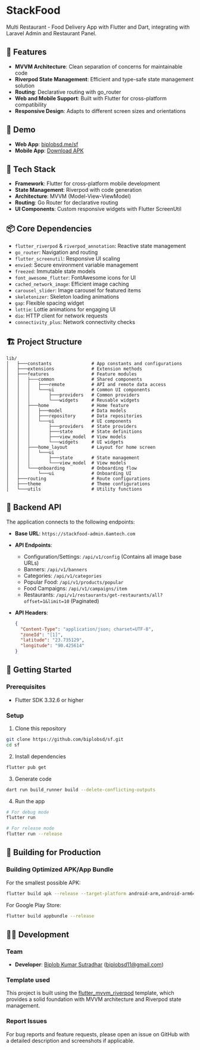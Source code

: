 # StackFood

Multi Restaurant - Food Delivery App with Flutter and Dart, integrating with Laravel Admin and Restaurant Panel.

## 🎯 Features

- **MVVM Architecture**: Clean separation of concerns for maintainable code
- **Riverpod State Management**: Efficient and type-safe state management solution
- **Routing**: Declarative routing with go_router
- **Web and Mobile Support**: Built with Flutter for cross-platform compatibility
- **Responsive Design**: Adapts to different screen sizes and orientations

## 🚀 Demo

- **Web App**: [biplobsd.me/sf](https://biplobsd.me/sf)
- **Mobile App**: [Download APK](https://github.com/biplobsd/sf/releases/latest/download/sf.apk)

## 🔧 Tech Stack

- **Framework**: Flutter for cross-platform mobile development
- **State Management**: Riverpod with code generation
- **Architecture**: MVVM (Model-View-ViewModel)
- **Routing**: Go Router for declarative routing
- **UI Components**: Custom responsive widgets with Flutter ScreenUtil

## 📦 Core Dependencies

- `flutter_riverpod` & `riverpod_annotation`: Reactive state management
- `go_router`: Navigation and routing
- `flutter_screenutil`: Responsive UI scaling
- `envied`: Secure environment variable management
- `freezed`: Immutable state models
- `font_awesome_flutter`: FontAwesome icons for UI
- `cached_network_image`: Efficient image caching
- `carousel_slider`: Image carousel for featured items
- `skeletonizer`: Skeleton loading animations
- `gap`: Flexible spacing widget
- `lottie`: Lottie animations for engaging UI
- `dio`: HTTP client for network requests
- `connectivity_plus`: Network connectivity checks

## 🏗️ Project Structure

```
lib/
│   ├───constants               # App constants and configurations
│   ├───extensions              # Extension methods
│   ├───features                # Feature modules
│   │   ├───common              # Shared components
│   │   │   ├───remote          # API and remote data access
│   │   │   └───ui              # Common UI components
│   │   │       ├───providers   # Common providers
│   │   │       └───widgets     # Reusable widgets
│   │   ├───home                # Home feature
│   │   │   ├───model           # Data models
│   │   │   ├───repository      # Data repositories
│   │   │   └───ui              # UI components
│   │   │       ├───providers   # State providers
│   │   │       ├───state       # State definitions
│   │   │       ├───view_model  # View models
│   │   │       └───widgets     # UI widgets
│   │   ├───home_layout         # Layout for home screen
│   │   │   └───ui
│   │   │       ├───state       # State management
│   │   │       └───view_model  # View models
│   │   └───onboarding          # Onboarding flow
│   │       └───ui              # Onboarding UI
│   ├───routing                 # Route configurations
│   ├───theme                   # Theme configurations
│   └───utils                   # Utility functions
```

## 🔌 Backend API

The application connects to the following endpoints:

- **Base URL**: `https://stackfood-admin.6amtech.com`
- **API Endpoints**:
    - Configuration/Settings: `/api/v1/config` (Contains all image base URLs)
    - Banners: `/api/v1/banners`
    - Categories: `/api/v1/categories`
    - Popular Food: `/api/v1/products/popular`
    - Food Campaigns: `/api/v1/campaigns/item`
    - Restaurants: `/api/v1/restaurants/get-restaurants/all?offset=1&limit=10` (Paginated)

- **API Headers**:
  ```json
  {
    "Content-Type": "application/json; charset=UTF-8",
    "zoneId": "[1]",
    "latitude": "23.735129",
    "longitude": "90.425614"
  }
  ```

## 🚀 Getting Started

### Prerequisites

- Flutter SDK 3.32.6 or higher

### Setup

1. Clone this repository
```bash
git clone https://github.com/biplobsd/sf.git
cd sf
```

2. Install dependencies
```bash
flutter pub get
```

3. Generate code
```bash
dart run build_runner build --delete-conflicting-outputs
```

4. Run the app
```bash
# For debug mode
flutter run

# For release mode
flutter run --release
```

## 📱 Building for Production

### Building Optimized APK/App Bundle

For the smallest possible APK:
```bash
flutter build apk --release --target-platform android-arm,android-arm64 --split-per-abi
```

For Google Play Store:
```bash
flutter build appbundle --release
```

## 👨‍💻 Development

### Team
- **Developer**: [Biplob Kumar Sutradhar](https://github.com/biplobsd) (biplobsd11@gmail.com)

### Template used
This project is built using the [flutter_mvvm_riverpod](https://github.com/namanh11611/flutter_mvvm_riverpod) template, which provides a solid foundation with MVVM architecture and Riverpod state management.

### Report Issues
For bug reports and feature requests, please open an issue on GitHub with a detailed description and screenshots if applicable.